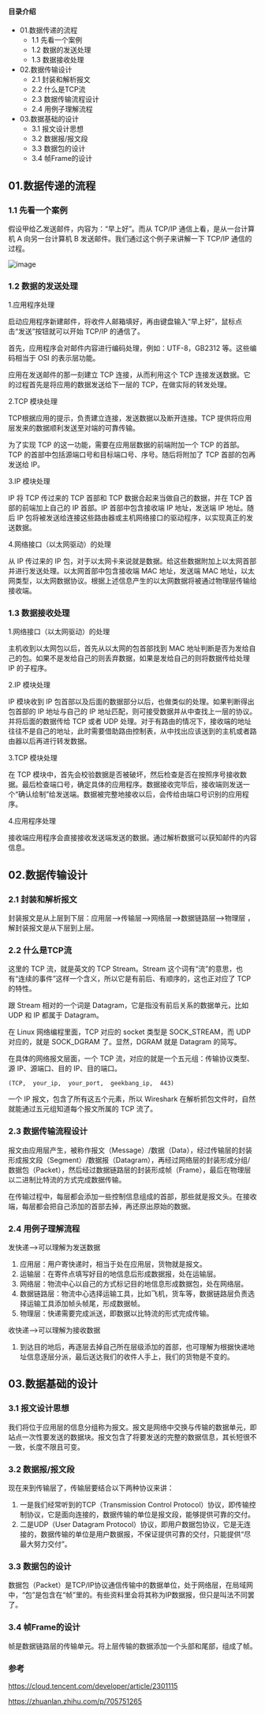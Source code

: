 #### 目录介绍
- 01.数据传递的流程
  - 1.1 先看一个案例
  - 1.2 数据的发送处理
  - 1.3 数据接收处理
- 02.数据传输设计
  - 2.1 封装和解析报文
  - 2.2 什么是TCP流
  - 2.3 数据传输流程设计
  - 2.4 用例子理解流程
- 03.数据基础的设计
  - 3.1 报文设计思想
  - 3.2 数据报/报文段
  - 3.3 数据包的设计
  - 3.4 帧Frame的设计



## 01.数据传递的流程
### 1.1 先看一个案例

假设甲给乙发送邮件，内容为：“早上好”。而从 TCP/IP 通信上看，是从一台计算机 A 向另一台计算机 B 发送邮件。我们通过这个例子来讲解一下 TCP/IP 通信的过程。

![image](https://upload-images.jianshu.io/upload_images/4432347-74d36cc6089ddcc3.png?imageMogr2/auto-orient/strip%7CimageView2/2/w/1240)


### 1.2 数据的发送处理

1.应用程序处理

启动应用程序新建邮件，将收件人邮箱填好，再由键盘输入“早上好”，鼠标点击“发送”按钮就可以开始 TCP/IP 的通信了。

首先，应用程序会对邮件内容进行编码处理，例如：UTF-8，GB2312 等。这些编码相当于 OSI 的表示层功能。

应用在发送邮件的那一刻建立 TCP 连接，从而利用这个 TCP 连接发送数据。它的过程首先是将应用的数据发送给下一层的 TCP，在做实际的转发处理。

2.TCP 模块处理

TCP根据应用的提示，负责建立连接，发送数据以及断开连接。TCP 提供将应用层发来的数据顺利发送至对端的可靠传输。

为了实现 TCP 的这一功能，需要在应用层数据的前端附加一个 TCP 的首部。TCP 的首部中包括源端口号和目标端口号、序号。随后将附加了 TCP 首部的包再发送给 IP。

3.IP 模块处理

IP 将 TCP 传过来的 TCP 首部和 TCP 数据合起来当做自己的数据，并在 TCP 首部的前端加上自己的 IP 首部。IP 首部中包含接收端 IP 地址，发送端 IP 地址。随后 IP 包将被发送给连接这些路由器或主机网络接口的驱动程序，以实现真正的发送数据。

4.网络接口（以太网驱动）的处理

从 IP 传过来的 IP 包，对于以太网卡来说就是数据。给这些数据附加上以太网首部并进行发送处理。以太网首部中包含接收端 MAC 地址，发送端 MAC 地址，以太网类型，以太网数据协议。根据上述信息产生的以太网数据将被通过物理层传输给接收端。

### 1.3 数据接收处理

1.网络接口（以太网驱动）的处理

主机收到以太网包以后，首先从以太网的包首部找到 MAC 地址判断是否为发给自己的包。如果不是发给自己的则丢弃数据，如果是发给自己的则将数据传给处理 IP 的子程序。

2.IP 模块处理

IP 模块收到 IP 包首部以及后面的数据部分以后，也做类似的处理。如果判断得出包首部的 IP 地址与自己的 IP 地址匹配，则可接受数据并从中查找上一层的协议。并将后面的数据传给 TCP 或者 UDP 处理。对于有路由的情况下，接收端的地址往往不是自己的地址，此时需要借助路由控制表，从中找出应该送到的主机或者路由器以后再进行转发数据。

3.TCP 模块处理

在 TCP 模块中，首先会校验数据是否被破坏，然后检查是否在按照序号接收数据。最后检查端口号，确定具体的应用程序。数据接收完毕后，接收端则发送一个“确认绘制”给发送端。数据被完整地接收以后，会传给由端口号识别的应用程序。

4.应用程序处理

接收端应用程序会直接接收发送端发送的数据。通过解析数据可以获知邮件的内容信息。

## 02.数据传输设计
### 2.1 封装和解析报文

封装报文是从上层到下层：应用层-->传输层-->网络层-->数据链路层-->物理层 ，解封装报文是从下层到上层。

### 2.2 什么是TCP流

这里的 TCP 流，就是英文的 TCP Stream。Stream 这个词有“流”的意思，也有“连续的事件”这样一个含义，所以它是有前后、有顺序的，这也正对应了 TCP 的特性。

跟 Stream 相对的一个词是 Datagram，它是指没有前后关系的数据单元，比如 UDP 和 IP 都属于 Datagram。

在 Linux 网络编程里面，TCP 对应的 socket 类型是 SOCK_STREAM，而 UDP 对应的，就是 SOCK_DGRAM 了。显然，DGRAM 就是 Datagram 的简写。

在具体的网络报文层面，一个 TCP 流，对应的就是一个五元组：传输协议类型、源 IP、源端口、目的 IP、目的端口。

```text
(TCP,  your_ip,  your_port,  geekbang_ip,  443)
```

一个 IP 报文，包含了所有这五个元素，所以 Wireshark 在解析抓包文件时，自然就能通过五元组知道每个报文所属的 TCP 流了。

### 2.3 数据传输流程设计

报文由应用层产生，被称作报文（Message）/数据（Data），经过传输层的封装形成报文段（Segment）/数据报（Datagram），再经过网络层的封装形成分组/数据包（Packet），然后经过数据链路层的封装形成帧（Frame），最后在物理层以二进制比特流的方式完成数据传输。

在传输过程中，每层都会添加一些控制信息组成的首部，那些就是报文头。在接收端，每层都会把自己添加的首部去掉，再还原出原始的数据。

### 2.4 用例子理解流程

发快递——>可以理解为发送数据

1. 应用层：用户寄快递时，相当于处在应用层，货物就是报文。
2. 运输层：在寄件点填写好目的地信息后形成数据报，处在运输层。
3. 网络层：物流中心以自己的方式标记目的地信息形成数据包，处在网络层。
4. 数据链路层：物流中心选择运输工具，比如飞机，货车等，数据链路层负责选择运输工具添加帧头帧尾，形成数据帧。
5. 物理层：快递需要完成派送，即数据以比特流的形式完成传输。

收快递——>可以理解为接收数据

1. 到达目的地后，再逐层去掉自己所在层级添加的首部，也可理解为根据快递地址信息逐层分派，最后送达我们的收件人手上，我们的货物是不变的。

## 03.数据基础的设计

### 3.1 报文设计思想

我们将位于应用层的信息分组称为报文。报文是网络中交换与传输的数据单元，即站点一次性要发送的数据块。报文包含了将要发送的完整的数据信息，其长短很不一致，长度不限且可变。



### 3.2 数据报/报文段

现在来到传输层了，传输层要结合以下两种协议来讲：

1. 一是我们经常听到的TCP（Transmission Control Protocol）协议，即传输控制协议，它是面向连接的，数据传输的单位是报文段，能够提供可靠的交付。 
2. 二是UDP（User Datagram Protocol）协议，即用户数据包协议，它是无连接的，数据传输的单位是用户数据报，不保证提供可靠的交付，只能提供“尽最大努力交付”。

### 3.3 数据包的设计

数据包（Packet）是TCP/IP协议通信传输中的数据单位，处于网络层，在局域网中，“包”是包含在“帧”里的。有些资料里会将其称为IP数据报，但只是叫法不同罢了。

### 3.4 帧Frame的设计

帧是数据链路层的传输单元。将上层传输的数据添加一个头部和尾部，组成了帧。



### 参考

https://cloud.tencent.com/developer/article/2301115

https://zhuanlan.zhihu.com/p/705751265


